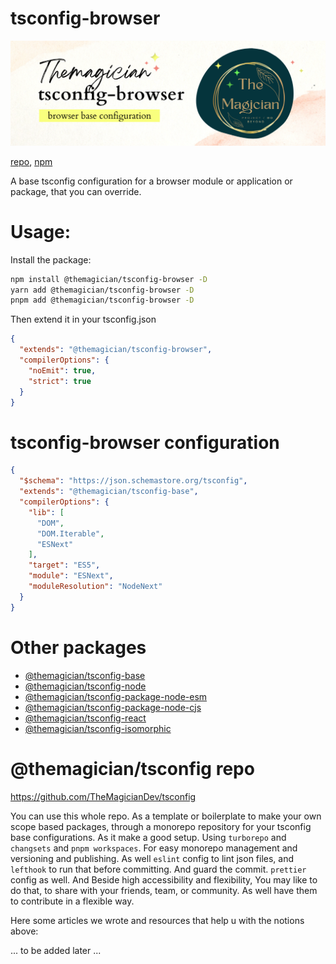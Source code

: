 # tsconfig-browser

![the magician tsconfig-browser banner](/packages/tsconfig-browser/imgs/banner.png)

[repo](https://github.com/TheMagicianDev/tsconfig), [npm](https://www.npmjs.com/package/@themagician/tsconfig-browser)

A base tsconfig configuration for a browser module or application or package, that you can override.

# Usage:

Install the package:

```sh
npm install @themagician/tsconfig-browser -D
yarn add @themagician/tsconfig-browser -D
pnpm add @themagician/tsconfig-browser -D
```

Then extend it in your tsconfig.json

```json
{
  "extends": "@themagician/tsconfig-browser",
  "compilerOptions": {
    "noEmit": true,
    "strict": true
  }
}
```
# tsconfig-browser configuration

```json
{
  "$schema": "https://json.schemastore.org/tsconfig",
  "extends": "@themagician/tsconfig-base",
  "compilerOptions": {
    "lib": [
      "DOM",
      "DOM.Iterable",
      "ESNext"
    ],
    "target": "ES5",
    "module": "ESNext",
    "moduleResolution": "NodeNext"
  }
}
```

# Other packages

- [@themagician/tsconfig-base](https://www.npmjs.com/package/@themagician/tsconfig-base)
- [@themagician/tsconfig-node](https://www.npmjs.com/package/@themagician/tsconfig-node)
- [@themagician/tsconfig-package-node-esm](https://www.npmjs.com/package/@themagician/tsconfig-package-node-esm)
- [@themagician/tsconfig-package-node-cjs](https://www.npmjs.com/package/@themagician/tsconfig-package-node-cjs)
- [@themagician/tsconfig-react](https://www.npmjs.com/package/@themagician/tsconfig-react)
- [@themagician/tsconfig-isomorphic](https://www.npmjs.com/package/@themagician/tsconfig-isomorphic)

# @themagician/tsconfig repo

https://github.com/TheMagicianDev/tsconfig

You can use this whole repo. As a template or boilerplate to make your own scope based packages, through a monorepo repository for your tsconfig base configurations. As it make a good setup. Using `turborepo` and `changsets` and `pnpm workspaces`. For easy monorepo management and versioning and publishing. As well `eslint` config to lint json files, and `lefthook` to run that before committing. And guard the commit. `prettier` config as well. And Beside high accessibility and flexibility, You may like to do that, to share with your friends, team, or community. As well have them to contribute in a flexible way.

Here some articles we wrote and resources that help u with the notions above:

... to be added later ...
